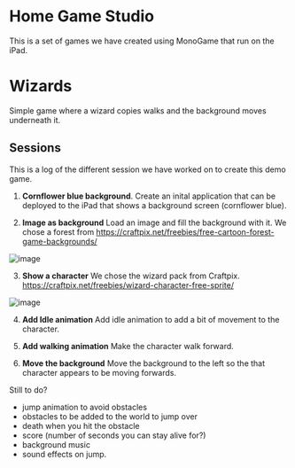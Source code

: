 # Home Game Studio
This is a set of games we have created using MonoGame that run on the iPad.

# Wizards
Simple game where a wizard copies walks and the background moves underneath it.

## Sessions
This is a log of the different session we have worked on to create this demo game.
1. **Cornflower blue background**. Create an inital application that can be deployed to the iPad that shows a background screen (cornflower blue).

2. **Image as background** Load an image and fill the background with it. We chose a forest from https://craftpix.net/freebies/free-cartoon-forest-game-backgrounds/

![image](https://user-images.githubusercontent.com/1785961/184993110-a5bb4657-ed68-47a3-bcf5-dabbdcd132ff.png)

3. **Show a character** We chose the wizard pack from Craftpix. https://craftpix.net/freebies/wizard-character-free-sprite/

![image](https://user-images.githubusercontent.com/1785961/184993020-2cae94f4-2fde-4a08-9c8e-5b6a024fb0d8.png)

4. **Add Idle animation** Add idle animation to add a bit of movement to the character.

5. **Add walking animation** Make the character walk forward.

6. **Move the background** Move the background to the left so the that character appears to be moving forwards.


Still to do?
- jump animation to avoid obstacles
- obstacles to be added to the world to jump over
- death when you hit the obstacle
- score (number of seconds you can stay alive for?)
- background music
- sound effects on jump.
